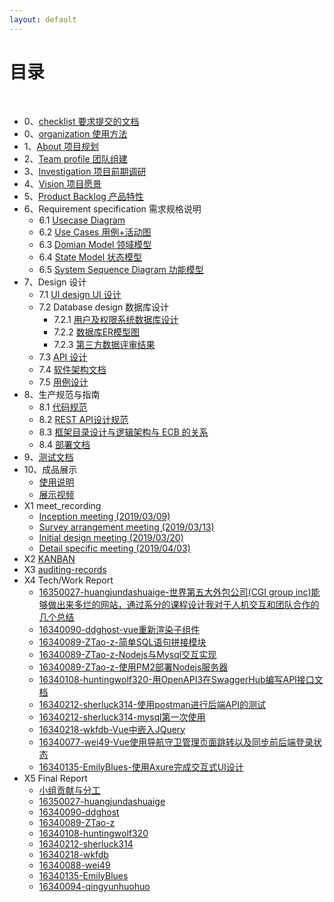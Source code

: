 ```yaml
---
layout: default
---
```


# [](#TOC)目录

&nbsp;&nbsp; 
* 0、[checklist 要求提交的文档](check-list)
* 0、[organization 使用方法](00-projects)
* 1、[About 项目规划](01-about)
* 2、[Team profile 团队组建](02-team-profile.md)
* 3、[Investigation 项目前期调研](03-investigation.md)
* 4、[Vision 项目愿景](04-vision.md)
* 5、[Product Backlog 产品特性](05-product-backlog.md)
* 6、Requirement specification 需求规格说明
    - 6.1 [Usecase Diagram](06-01-usecase-diagram.md)
    - 6.2 [Use Cases 用例+活动图](06-02-use-cases.md)
    - 6.3 [Domian Model 领域模型](06-03-domain-model.md)
    - 6.4 [State Model 状态模型](06-04-state-model.md)
    - 6.5 [System Sequence Diagram 功能模型](06-05-system-sequence-diagram.md)
* 7、Design 设计
    - 7.1 [UI design UI 设计](07-01-01-XX-ui-design.md)
    - 7.2 Database design 数据库设计
        - 7.2.1 [用户及权限系统数据库设计](07-02-01-database-design.md)
        - 7.2.2 [数据库ER模型图](07-02-02-database-er-model.md)
        - 7.2.3 [第三方数据评审结果](https://github.com/earn-big-money/Dashboard/issues)
    - 7.3 [API 设计](07-03-API)
    - 7.4 [软件架构文档](07-04-software-architecture-document.md)
    - 7.5 [用例设计](07-05-usecase-design.md)
* 8、生产规范与指南
    - 8.1 [代码规范](08-01-CodeRule.md)
    - 8.2 [REST API设计规范](08-02-RESTapi_standard.md)
    - 8.3 [框架目录设计与逻辑架构与 ECB 的关系](08-03-relationship-between-ECB-framework-directory-design-logic-archit.md)
    - 8.4 [部署文档](08-04-deployment-doc.md)
* 9、[测试文档](./test/后端API测试报告.md)
* 10、成品展示
    - [使用说明](./documents/使用说明.md)
    - [展示视频](./documents/使用说明视频指导.mp4)
* X1 meet_recording
    - [Inception meeting (2019/03/09)](X1-inception-meeting.md)
    - [Survey arrangement meeting (2019/03/13)](X1-survey-meeting.md)
    - [Initial design meeting (2019/03/20)](X1-initial-design-meeting.md)
    - [Detail specific  meeting (2019/04/03)](X1-detail-specific-meeting.md)
* X2 [KANBAN](./X2-KANBAN.md)
* X3 [auditing-records](./X3-auditing-records.md)
* X4 Tech/Work Report
    - [16350027-huangjundashuaige-世界第五大外包公司(CGI group inc)能够做出来多烂的网站，通过系分的课程设计我对于人机交互和团队合作的几个总结](https://blog.csdn.net/huangjundashuaige/article/details/93202174)
    - [16340090-ddghost-vue重新渲染子组件](https://blog.csdn.net/DDghsot/article/details/93479029)
    - [16340089-ZTao-z-简单SQL语句拼接模块](https://blog.csdn.net/think_A_lot/article/details/93500799)
    - [16340089-ZTao-z-Nodejs与Mysql交互实现](https://blog.csdn.net/think_A_lot/article/details/93498737)
    - [16340089-ZTao-z-使用PM2部署Nodejs服务器](https://blog.csdn.net/think_A_lot/article/details/93792908)
    - [16340108-huntingwolf320-用OpenAPI3在SwaggerHub编写API接口文档](https://blog.csdn.net/m0_37779608/article/details/93935931)
    - [16340212-sherluck314-使用postman进行后端API的测试](https://blog.csdn.net/jining11/article/details/93596246)
    - [16340212-sherluck314-mysql第一次使用](https://blog.csdn.net/jining11/article/details/89102398)
    - [16340218-wkfdb-Vue中嵌入JQuery](https://blog.csdn.net/qq_36303832/article/details/93907004)
    - [16340077-wei49-Vue使用导航守卫管理页面跳转以及同步前后端登录状态](https://blog.csdn.net/tmhf_cc/article/details/94326609)
    - [16340135-EmilyBlues-使用Axure完成交互式UI设计](https://blog.csdn.net/EmilyBluse/article/details/94340459)
* X5 Final Report
    - [小组贡献与分工](./documents/小组分工与贡献率说明.md)
    - [16350027-huangjundashuaige](https://blog.csdn.net/huangjundashuaige/article/details/93839189)
    - [16340090-ddghost](https://blog.csdn.net/DDghsot/article/details/93782665)
    - [16340089-ZTao-z](https://blog.csdn.net/think_A_lot/article/details/93478393)
    - [16340108-huntingwolf320](https://blog.csdn.net/m0_37779608/article/details/93991350)
    - [16340212-sherluck314](https://blog.csdn.net/jining11/article/details/93791994)
    - [16340218-wkfdb](https://blog.csdn.net/qq_36303832/article/details/93619024)
    - [16340088-wei49](https://blog.csdn.net/tmhf_cc/article/details/94331056)
    - [16340135-EmilyBlues](https://blog.csdn.net/EmilyBluse/article/details/94325486)
    - [16340094-qingyunhuohuo](https://blog.csdn.net/qingyunhuohuo1/article/details/94358114)
